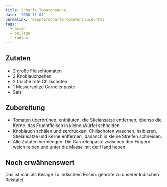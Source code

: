 ```yaml
---
title: Scharfe Tomatensauce
date: '2006-11-04'
permalink: rezepte/scharfe-tomatensauce.html
tags:
  - asien
  - beilage
  - indien
---
```


<aside class="recipe__ingredients">

## Zutaten

- 2 große Fleischtomaten
- 2 Knoblauchzehen
- 2 frische rote Chilischoten
- 1 Messerspitze Garnelenpaste
- Salz

</aside>

<div class="recipe__content">

## Zubereitung

- Tomaten überbrühen, enthäuten, die Stielansätze entfernen, ebenso die Kerne. das Fruchtfleisch in kleine Würfel schneiden.
- Knoblauch schälen und zerdrücken. Chilischoten waschen, halbieren, Stielansätze und Kerne entfernen, dananch in kleine Streifen schneiden.
- Alle Zutaten vermengen. Die Garnelenpaste zwischen den Fingern weich reiben und unter die Masse mit der Hand heben.

## Noch erwähnenswert

Das ist man als Beilage zu indischem Essen. gehörte zu unserer Indischen Reistafel.

</div>
